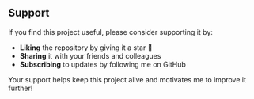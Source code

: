 ## Support

If you find this project useful, please consider supporting it by:

- **Liking** the repository by giving it a star 🌟
- **Sharing** it with your friends and colleagues
- **Subscribing** to updates by following me on GitHub

Your support helps keep this project alive and motivates me to improve it further!
